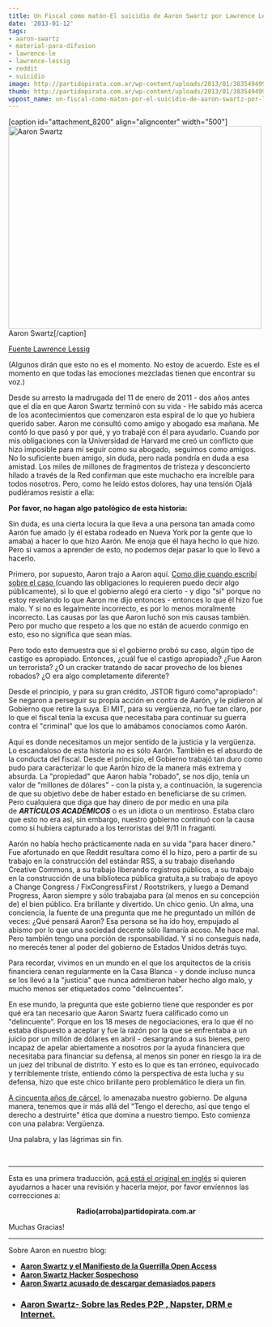 ```yaml
---
title: Un Fiscal como matón-El suicidio de Aaron Swartz por Lawrence Lessig
date: '2013-01-12'
tags:
- aaron-swartz
- material-para-difusion
- lawrence-le
- lawrence-lessig
- reddit
- suicidio
image: http://partidopirata.com.ar/wp-content/uploads/2013/01/3835494997_edc2e1dc12.jpg
thumb: http://partidopirata.com.ar/wp-content/uploads/2013/01/3835494997_edc2e1dc12-150x150.jpg
wppost_name: un-fiscal-como-maton-por-el-suicidio-de-aaron-swartz-por-lawrence-lessig
---
```


[caption id="attachment_8200" align="aligncenter" width="500"]<a href="http://partidopirata.com.ar/wp-content/uploads/2013/01/3835494997_edc2e1dc12.jpg"><img class="size-full wp-image-8200" alt="Aaron Swartz " src="http://partidopirata.com.ar/wp-content/uploads/2013/01/3835494997_edc2e1dc12.jpg" width="500" height="400" /></a> Aaron Swartz[/caption]

<a href="http://lessig.tumblr.com/post/40347463044/prosecutor-as-bully" target="_blank">Fuente Lawrence Lessig</a>

(Algunos dirán que esto no es el momento. No estoy de acuerdo. Este es el momento en que todas las emociones mezcladas tienen que encontrar su voz.)

Desde su arresto la madrugada del 11 de enero de 2011 - dos años antes que el día en que Aaron Swartz terminó con su vida - He sabido más acerca de los acontecimientos que comenzaron esta espiral de lo que yo hubiera querido saber. Aaron me consultó como amigo y abogado esa mañana. Me contó lo que pasó y por qué, y yo trabajé con él para ayudarlo. Cuando por mis obligaciones con la Universidad de Harvard me creó un conflicto que hizo imposible para mí seguir como su abogado,  seguimos como amigos. No lo suficiente buen amigo, sin duda, pero nada pondría en duda a esa amistad.
Los miles de millones de fragmentos de tristeza y desconcierto hilado a través de la Red confirman que este muchacho era increíble para todos nosotros. Pero, como he leído estos dolores, hay una tensión Ojalá pudiéramos resistir a ella:

<strong>Por favor, no hagan algo patológico de esta historia:
</strong>

Sin duda, es una cierta locura la que lleva a una persona tan amada como Aarón fue amado (y él estaba rodeado en Nueva York por la gente que lo amaba) a hacer lo que hizo Aarón. Me enoja que él haya hecho lo que hizo. Pero si vamos a aprender de esto, no podemos dejar pasar lo que lo llevó a hacerlo.

Primero, por supuesto, Aaron trajo a Aaron aquí. <a href="http://mediafreedom.org/2011/07/larry-lessig-responds-says-swartzs-alleged-actions-crossed-ethical-line/">Como dije cuando escribí sobre el caso </a> (cuando las obligaciones lo requieren puedo decir algo públicamente), si lo que el gobierno alegó era cierto - y digo "si" porque no estoy revelando lo que Aaron me dijo entonces - entonces lo que él hizo fue malo. Y si no es legalmente incorrecto, es por lo menos moralmente incorrecto. Las causas por las que Aaron luchó son mis causas también. Pero por mucho que respeto a los que no están de acuerdo conmigo en esto, eso no significa que sean mías.

Pero todo esto demuestra que si el gobierno probó su caso, algún tipo de castigo es apropiado. Entonces, ¿cuál fue el castigo apropiado? ¿Fue Aaron un terrorista? ¿O un cracker tratando de sacar provecho de los bienes robados? ¿O era algo completamente diferente?

Desde el principio, y para su gran crédito, JSTOR figuró como"apropiado": Se negaron a perseguir su propia acción en contra de Aarón, y le pidieron al Gobierno que retire la suya. El MIT, para su vergüenza, no fue tan claro, por lo que el fiscal tenía la excusa que necesitaba para continuar su guerra contra el "criminal" que los que lo amábamos conocíamos como Aarón.

Aquí es donde necesitamos un mejor sentido de la justicia y la vergüenza. Lo escandaloso de esta historia no es sólo Aarón. También es el absurdo de la conducta del fiscal. Desde el principio, el Gobierno trabajó tan duro como pudo para caracterizar lo que Aarón hizo de la manera más extrema y absurda. La "propiedad" que Aaron había "robado", se nos dijo, tenía un valor de "millones de dólares" - con la pista y, a continuación, la sugerencia de que su objetivo debe de haber estado en beneficiarse de su crimen. Pero cualquiera que diga que hay dinero de por medio en una pila de <em><strong>ARTÍCULOS ACADÉMICOS</strong></em> o es un idiota o un mentiroso. Estaba claro que esto no era así, sin embargo, nuestro gobierno continuó con la causa como si hubiera capturado a los terroristas del 9/11 in fraganti.

Aarón no había hecho prácticamente nada en su vida "para hacer dinero." Fue afortunado en que Reddit resultara como él lo hizo, pero a partir de su trabajo en la construcción del estándar RSS, a su trabajo diseñando Creative Commons, a su trabajo liberando registros públicos, a su trabajo en la construcción de una biblioteca pública gratuita,a su trabajo de apoyo a Change Congress / FixCongressFirst / Rootstrikers, y luego a Demand Progress, Aaron siempre y sólo trabajaba para (al menos en su concepción de) el bien público. Era brillante y divertido. Un chico genio. Un alma, una conciencia, la fuente de una pregunta que me he preguntado un millón de veces: ¿Qué pensará Aaron? Esa persona se ha ido hoy, empujado al abismo por lo que una sociedad decente sólo llamaría acoso. Me hace mal. Pero también tengo una porción de rsponsabilidad. Y si no conseguís nada, no merecés tener al poder del gobierno de Estados Unidos detrás tuyo.

Para recordar, vivimos en un mundo en el que los arquitectos de la crisis financiera cenan regularmente en la Casa Blanca - y donde incluso nunca se los llevó a la "justicia" que nunca admitieron haber hecho algo malo, y mucho menos ser etiquetados como "delincuentes".

En ese mundo, la pregunta que este gobierno tiene que responder es por qué era tan necesario que Aaron Swartz fuera calificado como un "delincuente". Porque en los 18 meses de negociaciones, era lo que él no estaba dispuesto a aceptar y fue la razón por la que se enfrentaba a un juicio por un millón de dólares en abril - desangrando a sus bienes, pero incapaz de apelar abiertamente a nosotros por la ayuda financiera que necesitaba para financiar su defensa, al menos sin poner en riesgo la ira de un juez del tribunal de distrito. Y esto es lo que es tan erróneo, equivocado y terríblemente triste, entiendo cómo la perspectiva de esta lucha y su defensa, hizo que este chico brillante pero problemático le diera un fin.

<a href="http://www.techdirt.com/articles/20120917/17393320412/us-government-ups-felony-count-jstoraaron-swartz-case-four-to-thirteen.shtml">A cincuenta años de cárcel</a>, lo amenazaba nuestro gobierno. De alguna manera, tenemos que ir más allá del "Tengo el derecho, así que tengo el derecho a destruirte" ética que domina a nuestro tiempo. Esto comienza con una palabra: Vergüenza.

Una palabra, y las lágrimas sin fin.

&nbsp;

<hr />

Esta es una primera traducción, <a href="http://lessig.tumblr.com/post/40347463044/prosecutor-as-bully" target="_blank">acá está el original en inglés</a> si quieren ayudarnos a hacer una revisión y hacerla mejor, por favor envíennos las correcciones a:
<p style="text-align: center;"><strong>Radio(arroba)partidopirata.com.ar</strong></p>
Muchas Gracias!

<hr />

Sobre Aaron en nuestro blog:
<ul>
	<li><strong><a href="http://partidopirata.com.ar/1600/aaron-swartz-y-el-manifiesto-de-la-guerrilla-open-access">Aaron Swartz y el Manifiesto de la Guerrilla Open Access</a></strong></li>
	<li><strong><a href="http://partidopirata.com.ar/3999/aaron-swartz-hacker-sospechoso">Aaron Swartz Hacker Sospechoso</a></strong></li>
	<li><strong><a href="http://partidopirata.com.ar/1463/aaron-swartz-acusado-de-descargar-demasiados-papers" rel="bookmark">Aaron Swartz acusado de descargar demasiados papers</a></strong></li>
	<li>
<h3><strong><a href="http://partidopirata.com.ar/1498/aaron-swartz-sobre-las-redes-p2p-napster-e-internet" rel="bookmark">Aaron Swartz- Sobre las Redes P2P , Napster, DRM e Internet.</a></strong></h3>
</li>
</ul>
